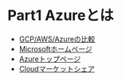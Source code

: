 # Part1 Azureとは

- [GCP/AWS/Azureの比較](https://cloud.google.com/free/docs/aws-azure-gcp-service-comparison?hl=ja)
- [Microsoftホームページ](https://www.microsoft.com/ja-jp)
- [Azureトップページ](https://azure.microsoft.com/ja-jp/)
- [Cloudマーケットシェア](https://canalys.com/newsroom/global-cloud-market-Q121)
